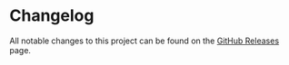 # Changelog

All notable changes to this project can be found on the [GitHub Releases](https://github.com/salesforce/tough-cookie/releases)
page.
